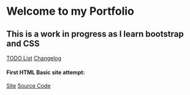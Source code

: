 <html lang="en">
<head>
  <title>Portfolio Homepage</title>
<meta charset="utf-8">
  <meta name="viewport" content="width=device-width, initial-scale=1">
  <link rel="stylesheet" href="https://maxcdn.bootstrapcdn.com/bootstrap/4.5.2/css/bootstrap.min.css">
  <script src="https://ajax.googleapis.com/ajax/libs/jquery/3.5.1/jquery.min.js"></script>
  <script src="https://cdnjs.cloudflare.com/ajax/libs/popper.js/1.16.0/umd/popper.min.js"></script>
  <script src="https://maxcdn.bootstrapcdn.com/bootstrap/4.5.2/js/bootstrap.min.js"></script>
</head>
<body>
<div class="container-fluid">
  <h1>Welcome to my Portfolio</h1>
  <h2>This is a work in progress as I learn bootstrap and CSS</h2>
  <a href="https://elliottingey.github.io/Portfolio/TODO" class="btn btn-info" role="button">TODO List</a>
  <a href="https://elliottingey.github.io/Portfolio/changelog" class="btn btn-info" role="button">Changelog</a>
  <h4>First HTML Basic site attempt:</h4>
</div>
  

  
 <div class="btn-group">
  <a href="https://elliottingey.github.io/Portfolio/htmltesting" type="button" class="btn btn-primary">Site</a>
  <a href="https://github.com/elliottingey/Portfolio/blob/main/HTML%26CSS/HTMLtutorial.html" type="button" class="btn btn-secondary">Source Code</a>
</div> 
  
<div class="row">
  <div class="col"></div>
  <div class="col"></div>
  <div class="col"></div>
</div>
  
  
  </body>
  </html>
